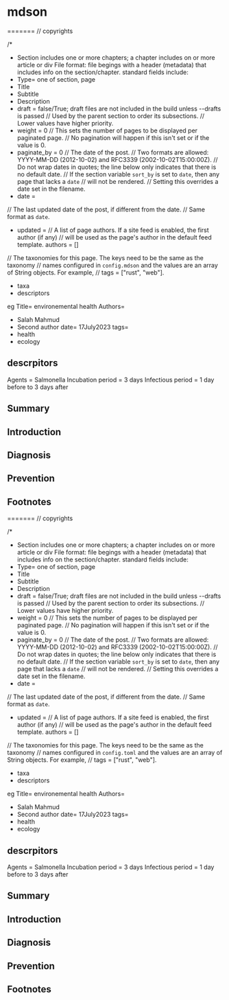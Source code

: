 # mdson
=======
// copyrights

/*
- Section includes one or more chapters; a chapter includes on or more article or div
File format:
file begings with a header (metadata) that includes info on the section/chapter.
standard fields include:
- Type= one of section, page
- Title
- Subtitle
- Description
- draft = false/True; draft files are not included in the build unless --drafts is passed
// Used by the parent section to order its subsections.
// Lower values have higher priority.
- weight = 0
// This sets the number of pages to be displayed per paginated page.
// No pagination will happen if this isn't set or if the value is 0.
- paginate_by = 0
// The date of the post.
// Two formats are allowed: YYYY-MM-DD (2012-10-02) and RFC3339 (2002-10-02T15:00:00Z).
// Do not wrap dates in quotes; the line below only indicates that there is no default date.
// If the section variable `sort_by` is set to `date`, then any page that lacks a `date`
// will not be rendered.
// Setting this overrides a date set in the filename.
- date =

// The last updated date of the post, if different from the date.
// Same format as `date`.
- updated =
// A list of page authors. If a site feed is enabled, the first author (if any)
// will be used as the page's author in the default feed template.
authors = []

// The taxonomies for this page. The keys need to be the same as the taxonomy
// names configured in `config.mdson` and the values are an array of String objects. For example,
// tags = ["rust", "web"].
- taxa
- descriptors

eg
Title= environemental health
Authors= 
- Salah Mahmud
- Second author
date= 17July2023
tags=
- health
- ecology

## descrpitors
Agents = Salmonella
Incubation period = 3 days
Infectious period = 1 day before to 3 days after

## Summary

## Introduction

## Diagnosis

## Prevention

## Footnotes


<!-- # mdson -->
=======
// copyrights

/*
- Section includes one or more chapters; a chapter includes on or more article or div
File format:
file begings with a header (metadata) that includes info on the section/chapter.
standard fields include:
- Type= one of section, page
- Title
- Subtitle
- Description
- draft = false/True; draft files are not included in the build unless --drafts is passed
// Used by the parent section to order its subsections.
// Lower values have higher priority.
- weight = 0
// This sets the number of pages to be displayed per paginated page.
// No pagination will happen if this isn't set or if the value is 0.
- paginate_by = 0
// The date of the post.
// Two formats are allowed: YYYY-MM-DD (2012-10-02) and RFC3339 (2002-10-02T15:00:00Z).
// Do not wrap dates in quotes; the line below only indicates that there is no default date.
// If the section variable `sort_by` is set to `date`, then any page that lacks a `date`
// will not be rendered.
// Setting this overrides a date set in the filename.
- date =

// The last updated date of the post, if different from the date.
// Same format as `date`.
- updated =
// A list of page authors. If a site feed is enabled, the first author (if any)
// will be used as the page's author in the default feed template.
authors = []

// The taxonomies for this page. The keys need to be the same as the taxonomy
// names configured in `config.toml` and the values are an array of String objects. For example,
// tags = ["rust", "web"].
- taxa
- descriptors

eg
Title= environemental health
Authors= 
- Salah Mahmud
- Second author
date= 17July2023
tags=
- health
- ecology

## descrpitors
Agents = Salmonella
Incubation period = 3 days
Infectious period = 1 day before to 3 days after

## Summary

## Introduction

## Diagnosis

## Prevention

## Footnotes


